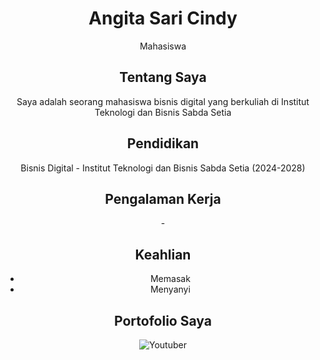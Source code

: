 <!DOCTYPE html>
<html lang="id">
<head>
<meta charset="UTF-8">
<meta name="viewport" content="width=device-width,
initial-scale=1.0">
<title>Latihan 1 - HTML5</title>
</head>
<body>
<header>
<h1>Angita Sari Cindy</h1>
<p>Mahasiswa</p>
</footer>
</body>
</html>
  <section id="tentang">
<h2>Tentang Saya</h2>
<p>Saya adalah seorang mahasiswa bisnis digital yang berkuliah di Institut Teknologi dan Bisnis Sabda Setia</p>
</section>
  <h2>Pendidikan</h2>
<p>Bisnis Digital - Institut Teknologi dan Bisnis Sabda Setia (2024-2028)</p>
</section>
<h2>Pengalaman Kerja</h2>
<p>-</p>
</section>
<h2>Keahlian</h2>
<ul>
            <li><a "#">Memasak</a></li>
            <li><a "#">Menyanyi</a></li>
        </ul>
<h2>Portofolio Saya</h2>
<img src="https://images.app.goo.gl/jmks7UJmZweHp9nA7" alt="Youtuber">
</section>
